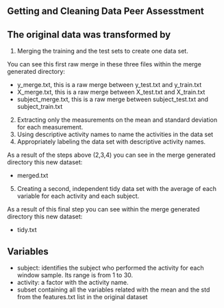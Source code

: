 ## Getting and Cleaning Data Peer Assesstment


## The original data was transformed by

1. Merging the training and the test sets to create one data set.

You can see this first raw merge in these three files within the merge generated directory:

- y_merge.txt, this is a raw merge between y_test.txt and y_train.txt
- X_merge.txt, this is a raw merge between X_test.txt and X_train.txt
- subject_merge.txt, this is a raw merge between subject_test.txt and subject_train.txt


2. Extracting only the measurements on the mean and standard deviation for each measurement. 
3. Using descriptive activity names to name the activities in the data set
4. Appropriately labeling the data set with descriptive activity names. 

As a result of the steps above (2,3,4) you can see in the merge generated directory this new dataset:

- merged.txt


5. Creating a second, independent tidy data set with the average of each variable for each activity and each subject. 

As a result of this final step you can see within the merge generated directory this new dataset:

- tidy.txt

## Variables

- subject: identifies the subject who performed the activity for each window sample. Its range is from 1 to 30. 
- activity: a factor with the activity name.
- subset containing all the variables related with the mean and the std from the features.txt list in the original dataset
